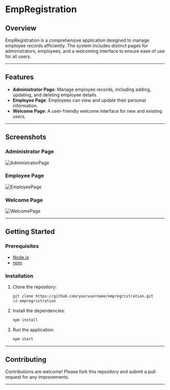 

# EmpRegistration

## Overview
EmpRegistration is a comprehensive application designed to manage employee records efficiently. The system includes distinct pages for administrators, employees, and a welcoming interface to ensure ease of use for all users.

---

## Features

- **Administrator Page**: Manage employee records, including adding, updating, and deleting employee details.
- **Employee Page**: Employees can view and update their personal information.
- **Welcome Page**: A user-friendly welcome interface for new and existing users.

---

## Screenshots

### Administrator Page
![AdministratorPage](https://github.com/Manohar-dev/EmployeeManagementSystem/assets/119424432/003ad8f9-a6f1-44ff-b386-df5fe175ebc1)

### Employee Page
![EmployeePage](https://github.com/Manohar-dev/EmployeeManagementSystem/assets/119424432/d8f4867e-28e7-4459-bd0b-d37d73c9eb6f)

### Welcome Page
![WelcomePage](https://github.com/Manohar-dev/EmployeeManagementSystem/assets/119424432/ca400867-b4c6-470b-9331-0957ae2cff0b)

---

## Getting Started

### Prerequisites
- [Node.js](https://nodejs.org/)
- [npm](https://www.npmjs.com/)

### Installation

1. Clone the repository:
    ```bash
    git clone https://github.com/yourusername/empregristration.git
    cd empregristration
    ```

2. Install the dependencies:
    ```bash
    npm install
    ```

3. Run the application:
    ```bash
    npm start
    ```

---

## Contributing

Contributions are welcome! Please fork this repository and submit a pull request for any improvements.

---

